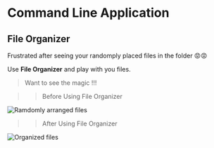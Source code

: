 
# Command Line Application

## File Organizer


Frustrated after seeing your randomply placed files in the folder 😡😡

Use **__File Organizer__** and play with you files.

> Want to see the magic !!!

>> Before Using File Organizer

![Ramdomly arranged files](https://image.shutterstock.com/image-photo/mountains-under-mist-morning-amazing-260nw-1725825019.jpg)

>> After Using File Organizer

![Organized files](https://image.shutterstock.com/image-photo/mountains-under-mist-morning-amazing-260nw-1725825019.jpg)







